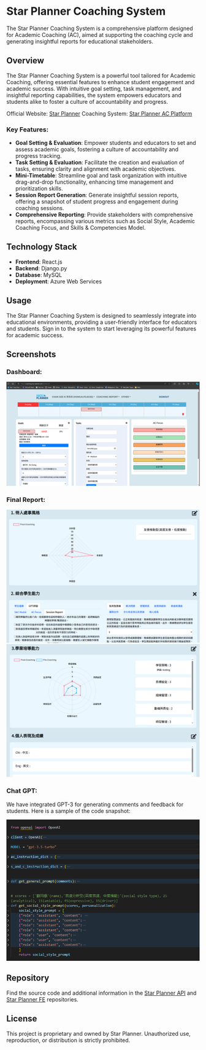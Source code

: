 # Star Planner Coaching System

The Star Planner Coaching System is a comprehensive platform designed for Academic Coaching (AC), aimed at supporting the coaching cycle and generating insightful reports for educational stakeholders.

## Overview

The Star Planner Coaching System is a powerful tool tailored for Academic Coaching, offering essential features to enhance student engagement and academic success. With intuitive goal setting, task management, and insightful reporting capabilities, the system empowers educators and students alike to foster a culture of accountability and progress.

Official Website: [Star Planner](https://star-planner.com/)
Coaching System: [Star Planner AC Platform](https://coaching.star-planner.com/)

### Key Features:

- **Goal Setting & Evaluation**: Empower students and educators to set and assess academic goals, fostering a culture of accountability and progress tracking.
- **Task Setting & Evaluation**: Facilitate the creation and evaluation of tasks, ensuring clarity and alignment with academic objectives.
- **Mini-Timetable**: Streamline goal and task organization with intuitive drag-and-drop functionality, enhancing time management and prioritization skills.
- **Session Report Generation**: Generate insightful session reports, offering a snapshot of student progress and engagement during coaching sessions.
- **Comprehensive Reporting**: Provide stakeholders with comprehensive reports, encompassing various metrics such as Social Style, Academic Coaching Focus, and Skills & Competencies Model.

## Technology Stack

- **Frontend**: React.js
- **Backend**: Django.py
- **Database**: MySQL
- **Deployment**: Azure Web Services

## Usage

The Star Planner Coaching System is designed to seamlessly integrate into educational environments, providing a user-friendly interface for educators and students. Sign in to the system to start leveraging its powerful features for academic success.

## Screenshots

### Dashboard:

![Dashboard](./screenshots/dashboard.png)

### Final Report:

![Final Report 1](./screenshots/final-report-1.png)
![Final Report 2](./screenshots/final-report-2.png)

### Chat GPT:

We have integrated GPT-3 for generating comments and feedback for students. Here is a sample of the code snapshot:

![GPT Code](./screenshots/gpt-code.png)

## Repository

Find the source code and additional information in the [Star Planner API](https://github.com/SPTonyChan/star-planner-api)
and [Star Planner FE](https://github.com/SPTonyChan/star-planner-fe) repositories.

## License

This project is proprietary and owned by Star Planner. Unauthorized use, reproduction, or distribution is strictly prohibited.
